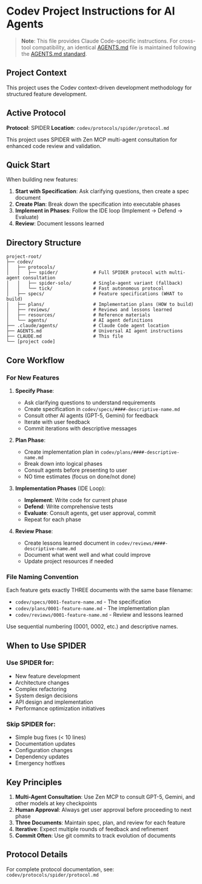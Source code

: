 # Codev Project Instructions for AI Agents

> **Note**: This file provides Claude Code-specific instructions. For cross-tool compatibility, an identical [AGENTS.md](AGENTS.md) file is maintained following the [AGENTS.md standard](https://agents.md/).

## Project Context

This project uses the Codev context-driven development methodology for structured feature development.

## Active Protocol

**Protocol**: SPIDER
**Location**: `codev/protocols/spider/protocol.md`

This project uses SPIDER with Zen MCP multi-agent consultation for enhanced code review and validation.

## Quick Start

When building new features:

1. **Start with Specification**: Ask clarifying questions, then create a spec document
2. **Create Plan**: Break down the specification into executable phases
3. **Implement in Phases**: Follow the IDE loop (Implement → Defend → Evaluate)
4. **Review**: Document lessons learned

## Directory Structure

```
project-root/
├── codev/
│   ├── protocols/
│   │   ├── spider/             # Full SPIDER protocol with multi-agent consultation
│   │   ├── spider-solo/        # Single-agent variant (fallback)
│   │   └── tick/               # Fast autonomous protocol
│   ├── specs/                  # Feature specifications (WHAT to build)
│   ├── plans/                  # Implementation plans (HOW to build)
│   ├── reviews/                # Reviews and lessons learned
│   ├── resources/              # Reference materials
│   └── agents/                 # AI agent definitions
├── .claude/agents/             # Claude Code agent location
├── AGENTS.md                   # Universal AI agent instructions
├── CLAUDE.md                   # This file
└── [project code]
```

## Core Workflow

### For New Features

1. **Specify Phase**:
   - Ask clarifying questions to understand requirements
   - Create specification in `codev/specs/####-descriptive-name.md`
   - Consult other AI agents (GPT-5, Gemini) for feedback
   - Iterate with user feedback
   - Commit iterations with descriptive messages

2. **Plan Phase**:
   - Create implementation plan in `codev/plans/####-descriptive-name.md`
   - Break down into logical phases
   - Consult agents before presenting to user
   - NO time estimates (focus on done/not done)

3. **Implementation Phases** (IDE Loop):
   - **Implement**: Write code for current phase
   - **Defend**: Write comprehensive tests
   - **Evaluate**: Consult agents, get user approval, commit
   - Repeat for each phase

4. **Review Phase**:
   - Create lessons learned document in `codev/reviews/####-descriptive-name.md`
   - Document what went well and what could improve
   - Update project resources if needed

### File Naming Convention

Each feature gets exactly THREE documents with the same base filename:
- `codev/specs/0001-feature-name.md` - The specification
- `codev/plans/0001-feature-name.md` - The implementation plan
- `codev/reviews/0001-feature-name.md` - Review and lessons learned

Use sequential numbering (0001, 0002, etc.) and descriptive names.

## When to Use SPIDER

### Use SPIDER for:
- New feature development
- Architecture changes
- Complex refactoring
- System design decisions
- API design and implementation
- Performance optimization initiatives

### Skip SPIDER for:
- Simple bug fixes (< 10 lines)
- Documentation updates
- Configuration changes
- Dependency updates
- Emergency hotfixes

## Key Principles

1. **Multi-Agent Consultation**: Use Zen MCP to consult GPT-5, Gemini, and other models at key checkpoints
2. **Human Approval**: Always get user approval before proceeding to next phase
3. **Three Documents**: Maintain spec, plan, and review for each feature
4. **Iterative**: Expect multiple rounds of feedback and refinement
5. **Commit Often**: Use git commits to track evolution of documents

## Protocol Details

For complete protocol documentation, see: `codev/protocols/spider/protocol.md`
